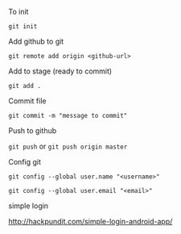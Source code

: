 To init

`git init`

Add github to git

`git remote add origin <github-url>`

Add to stage (ready to commit)

`git add .`

Commit file

`git commit -m "message to commit"`

Push to github

`git push` or `git push origin master`



Config git

`git config --global user.name "<username>"`

`git config --global user.email "<email>"`


simple login

http://hackpundit.com/simple-login-android-app/

